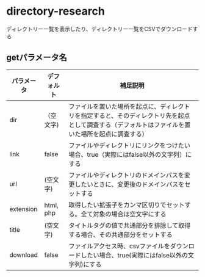 # directory-research
ディレクトリー一覧を表示したり、ディレクトリー一覧をCSVでダウンロードする

## getパラメータ名
| パラメータ | デフォルト | 補足説明 |
| --- | --- | --- |
| dir | （空文字) | ファイルを置いた場所を起点に、ディレクトリを指定すると、そのディレクトリ先を起点として調査する（デフォルトはファイルを置いた場所を起点に調査する） |
| link | false | ファイルやディレクトリにリンクをつけたい場合、true（実際にはfalse以外の文字列）にする |
| url | (空文字) | ファイルやディレクトリのドメインパスを変更したいときに、変更後のドメインパスをセットする |
| extension | html, php | 取得したい拡張子をカンマ区切りでセットする。全て対象の場合は空文字にする |
| title | (空文字) | タイトルタグの値で共通部分を排除して取得する場合、その共通部分をセットする |
| download | false | ファイルアクセス時、csvファイルをダウンロードしたい場合、true(実際にはfalse以外の文字列)にする |
